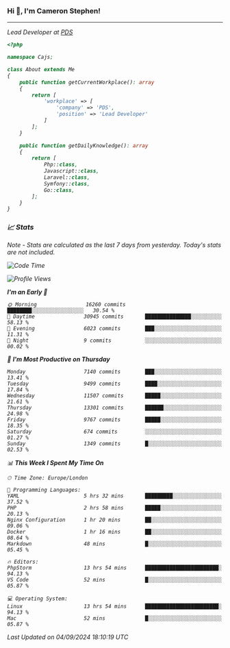 ### Hi 👋, I'm Cameron Stephen!
<hr>
<p><em>Lead Developer at <a href="https://prindatasolutions.co.uk">PDS</a></p>


```php
<?php

namespace Cajs;

class About extends Me
{
    public function getCurrentWorkplace(): array
    {
        return [
            'workplace' => [
                'company' => 'PDS',
                'position' => 'Lead Developer'
            ]
        ];
    }

    public function getDailyKnowledge(): array
    {
        return [
            Php::class,
            Javascript::class,
            Laravel::class,
            Symfony::class,
            Go::class,
        ];
    }
}
```

### 📈 Stats
<p><em>Note - Stats are calculated as the last 7 days from yesterday. Today's stats are not included.</em></p>


<!--START_SECTION:waka-->
![Code Time](http://img.shields.io/badge/Code%20Time-3%2C930%20hrs%2056%20mins-blue)

![Profile Views](http://img.shields.io/badge/Profile%20Views-0-blue)

**I'm an Early 🐤** 

```text
🌞 Morning                16260 commits       ████████░░░░░░░░░░░░░░░░░   30.54 % 
🌆 Daytime                30945 commits       ███████████████░░░░░░░░░░   58.13 % 
🌃 Evening                6023 commits        ███░░░░░░░░░░░░░░░░░░░░░░   11.31 % 
🌙 Night                  9 commits           ░░░░░░░░░░░░░░░░░░░░░░░░░   00.02 % 
```
📅 **I'm Most Productive on Thursday** 

```text
Monday                   7140 commits        ███░░░░░░░░░░░░░░░░░░░░░░   13.41 % 
Tuesday                  9499 commits        ████░░░░░░░░░░░░░░░░░░░░░   17.84 % 
Wednesday                11507 commits       █████░░░░░░░░░░░░░░░░░░░░   21.61 % 
Thursday                 13301 commits       ██████░░░░░░░░░░░░░░░░░░░   24.98 % 
Friday                   9767 commits        █████░░░░░░░░░░░░░░░░░░░░   18.35 % 
Saturday                 674 commits         ░░░░░░░░░░░░░░░░░░░░░░░░░   01.27 % 
Sunday                   1349 commits        █░░░░░░░░░░░░░░░░░░░░░░░░   02.53 % 
```


📊 **This Week I Spent My Time On** 

```text
🕑︎ Time Zone: Europe/London

💬 Programming Languages: 
YAML                     5 hrs 32 mins       █████████░░░░░░░░░░░░░░░░   37.52 % 
PHP                      2 hrs 58 mins       █████░░░░░░░░░░░░░░░░░░░░   20.13 % 
Nginx Configuration      1 hr 20 mins        ██░░░░░░░░░░░░░░░░░░░░░░░   09.06 % 
Docker                   1 hr 16 mins        ██░░░░░░░░░░░░░░░░░░░░░░░   08.64 % 
Markdown                 48 mins             █░░░░░░░░░░░░░░░░░░░░░░░░   05.45 % 

🔥 Editors: 
PhpStorm                 13 hrs 54 mins      ████████████████████████░   94.13 % 
VS Code                  52 mins             █░░░░░░░░░░░░░░░░░░░░░░░░   05.87 % 

💻 Operating System: 
Linux                    13 hrs 54 mins      ████████████████████████░   94.13 % 
Mac                      52 mins             █░░░░░░░░░░░░░░░░░░░░░░░░   05.87 % 
```


 Last Updated on 04/09/2024 18:10:19 UTC
<!--END_SECTION:waka-->
